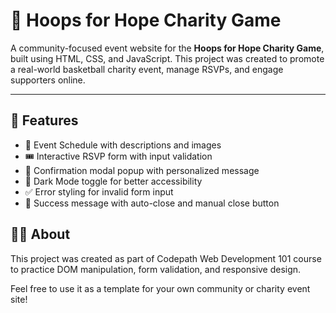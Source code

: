# 🏀 Hoops for Hope Charity Game

A community-focused event website for the **Hoops for Hope Charity Game**, built using HTML, CSS, and JavaScript. This project was created to promote a real-world basketball charity event, manage RSVPs, and engage supporters online.

---

## 🌟 Features

- 📆 Event Schedule with descriptions and images
- 🎟️ Interactive RSVP form with input validation
- 🎉 Confirmation modal popup with personalized message
- 🌙 Dark Mode toggle for better accessibility
- ✅ Error styling for invalid form input
- 💌 Success message with auto-close and manual close button

## 🙋‍♂️ About

This project was created as part of Codepath Web Development 101 course to practice DOM manipulation, form validation, and responsive design.  

Feel free to use it as a template for your own community or charity event site!

